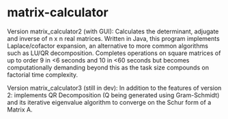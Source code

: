 # matrix-calculator
Version matrix_calculator2 (with GUI):
Calculates the determinant, adjugate and inverse of n x n real matrices. Written in Java,
this program implements Laplace/cofactor expansion, an alternative to more common algorithms such as LU/QR decomposition.
Completes operations on square matrices of up to order 9 in &lt;6 seconds and 10 in &lt;60 seconds but becomes computationally 
demanding beyond this as the task size compounds on factorial time complexity.

Version matrix_calculator3 (still in dev):
In addition to the features of version 2: implements QR Decomposition (Q being generated using Gram-Schmidt) and its iterative eigenvalue algorithm to converge on the Schur form of a Matrix A.
